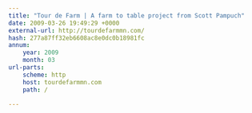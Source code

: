 ```yaml
---
title: "Tour de Farm | A farm to table project from Scott Pampuch"
date: 2009-03-26 19:49:29 +0000
external-url: http://tourdefarmmn.com/
hash: 277a87ff32eb6608ac8e0dc0b18981fc
annum:
    year: 2009
    month: 03
url-parts:
    scheme: http
    host: tourdefarmmn.com
    path: /

---
```



